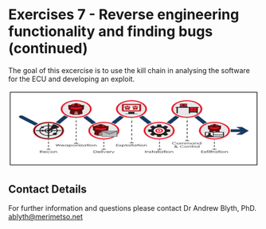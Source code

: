 # Exercises 7 - Reverse engineering functionality and finding bugs (continued)

The goal of this excercise is to use the kill chain in analysing the software for the ECU and developing an exploit.

![Cyber Kill Cain](KillChain.png)

## Contact Details

For further information and questions please contact Dr Andrew Blyth, PhD. <ablyth@merimetso.net>

